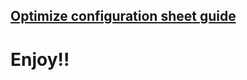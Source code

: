 ## [Optimize configuration sheet guide](https://docs.google.com/spreadsheets/d/1pkRPDR9bFD6a0r1rB6pwYpLJV48iQ5_g/edit?usp=sharing&ouid=114868306103464452503&rtpof=true&sd=true)

# Enjoy!!
